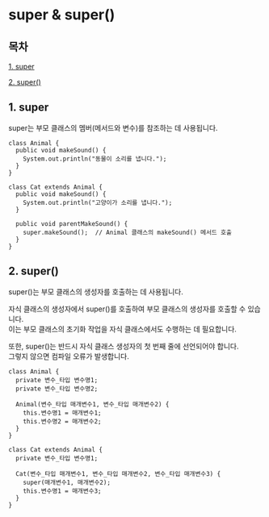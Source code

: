 # super & super()

## 목차

[1. super](#1-super)

[2. super()](#2-super)

## 1. super

super는 부모 클래스의 멤버(메서드와 변수)를 참조하는 데 사용됩니다.

```
class Animal {
  public void makeSound() {
    System.out.println("동물이 소리를 냅니다.");
  }
}

class Cat extends Animal {
  public void makeSound() {
    System.out.println("고양이가 소리를 냅니다.");
  }

  public void parentMakeSound() {
    super.makeSound();  // Animal 클래스의 makeSound() 메서드 호출
  }
}
```

## 2. super()

super()는 부모 클래스의 생성자를 호출하는 데 사용됩니다.

자식 클래스의 생성자에서 super()를 호출하여 부모 클래스의 생성자를 호출할 수 있습니다.<br>
이는 부모 클래스의 초기화 작업을 자식 클래스에서도 수행하는 데 필요합니다.

또한, super()는 반드시 자식 클래스 생성자의 첫 번째 줄에 선언되어야 합니다.<br>
그렇지 않으면 컴파일 오류가 발생합니다.

```
class Animal {
  private 변수_타입 변수명1;
  private 변수_타입 변수명2; 

  Animal(변수_타입 매개변수1, 변수_타입 매개변수2) {
    this.변수명1 = 매개변수1;
    this.변수명2 = 매개변수2;
  }
}

class Cat extends Animal {
  private 변수_타입 변수명1;

  Cat(변수_타입 매개변수1, 변수_타입 매개변수2, 변수_타입 매개변수3) {
    super(매개변수1, 매개변수2);
    this.변수명1 = 매개변수3;
  }
}
```